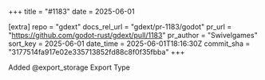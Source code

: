 +++
title = "#1183"
date = 2025-06-01

[extra]
repo = "gdext"
docs_rel_url = "gdext/pr-1183/godot"
pr_url = "https://github.com/godot-rust/gdext/pull/1183"
pr_author = "Swivelgames"
sort_key = 2025-06-01
date_time = 2025-06-01T18:16:30Z
commit_sha = "3177514fa917e02e335713852fd88c8f0f35fbba"
+++

Added @export_storage Export Type
